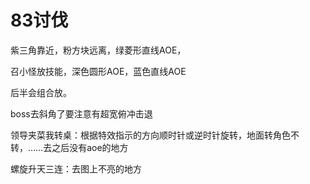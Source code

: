 # 83讨伐

紫三角靠近，粉方块远离，绿菱形直线AOE，

召小怪放技能，深色圆形AOE，蓝色直线AOE

后半会组合放。

boss去斜角了要注意有超宽俯冲击退

领导夹菜我转桌：根据特效指示的方向顺时针或逆时针旋转，地面转角色不转，……去之后没有aoe的地方

螺旋升天三连：去图上不亮的地方

<UnderConstruction />